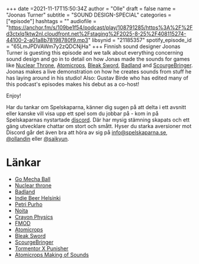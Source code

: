 +++
date =2021-11-17T15:50:34Z
author = "Olle"
draft = false
name = "Joonas Turner"
subtitle = "SOUND DESIGN-SPECIAL"
categories = ["episode"]
hashtags = ""
audiofile = "https://anchor.fm/s/109be1f54/podcast/play/108791285/https%3A%2F%2Fd3ctxlq1ktw2nl.cloudfront.net%2Fstaging%2F2025-8-25%2F408115274-44100-2-a01a8b78198780f9.mp3"
libsynid = "21185357"
spotify_episode_id = "65LmJPDVAWm7y2zQDCNjHa"
+++
Finnish sound designer Joonas Turner is guesting this episode and we talk about everything concerning sound design and go in to detail on how Jonas made the sounds for games like [Nuclear Throne](https://www.youtube.com/watch?v=7LSs1bj41P4&ab_channel=Vlambeer), [Atomicrops](https://www.youtube.com/watch?v=bejbt8FHGFs&ab_channel=RawFury), [Bleak Sword](), [Badland](https://www.youtube.com/watch?v=7nkxyKo09Qs&ab_channel=FrogmindGames) and [ScourgeBringer](https://www.youtube.com/watch?v=cJMPg7wpOBg&ab_channel=IGN). Joonas makes a live demonstration on how he creates sounds from stuff he has laying around in his studio! Also: Gustav Birde who has edited many of this podcast's episodes makes his debut as a co-host! 

Enjoy!


Har du tankar om Spelskaparna, känner dig sugen på att delta i ett avsnitt eller kanske vill visa upp ett spel som du jobbar på - kom in på Spelskaparnas nystartade [discord](https://discord.gg/hBHEXss). Där har mysig stämning skapats och ett gäng utvecklare chattar om stort och smått. Hyser du starka aversioner mot Discord går det även bra att höra av sig på info@spelskaparna.se, [@ollandin](https://twitter.com/ollelandin) eller [@saikyun](https://twitter.com/Saikyun).

# Länkar
* [Go Mecha Ball](https://twitter.com/jakob_wahlberg)
* [Nuclear throne](https://www.youtube.com/watch?v=7LSs1bj41P4&ab_channel=Vlambeer)
* [Badland](https://www.youtube.com/watch?v=7nkxyKo09Qs&ab_channel=FrogmindGames)
* [Indie Beer Helsinki](https://m.facebook.com/groups/279560442074423?view=info&sfd=1)
* [Petri Purho](https://en.wikipedia.org/wiki/Petri_Purho)
* [Noita](https://www.youtube.com/watch?v=0cDkmQ0F0Jw&ab_channel=NollaGames)
* [Crayon Physics](https://www.youtube.com/watch?v=avkacGQKWec&ab_channel=kloonigames)
* [FMOD](https://www.fmod.com/)
* [Atomicrops](https://www.youtube.com/watch?v=bejbt8FHGFs&ab_channel=RawFury)
* [Bleak Sword](https://www.youtube.com/watch?v=zvdoFhBdg2g&ab_channel=GameClipsAndTips)
* [ScourgeBringer](https://www.youtube.com/watch?v=cJMPg7wpOBg&ab_channel=IGN)
* [Tormentor X Punisher](https://store.steampowered.com/app/500670/TormentorPunisher/)
* [Atomicrops Making of Sounds](https://www.youtube.com/watch?v=RF5mCuEENTk&ab_channel=JoonasTurner)
